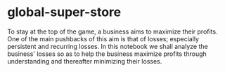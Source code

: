 # global-super-store
To stay at the top of the game, a business aims to maximize their profits. One of the main pushbacks of this aim is that of losses; especially persistent and recurring losses. In this notebook we shall analyze the business' losses so as to help the business maximize profits through understanding and thereafter minimizing their losses.
